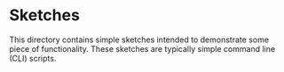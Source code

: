 # Sketches

This directory contains simple sketches intended to demonstrate some piece of functionality. These sketches are typically simple command line (CLI) scripts.

